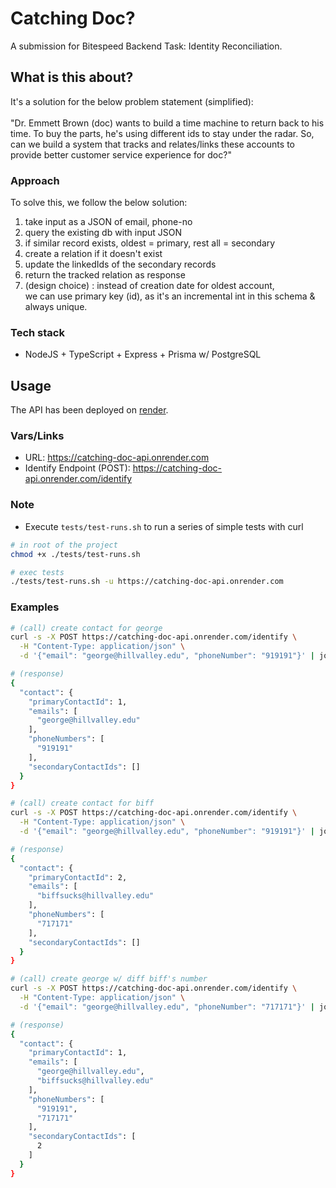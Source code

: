 # Catching Doc?
A submission for Bitespeed Backend Task: Identity Reconciliation. 

## What is this about?
It's a solution for the below problem statement (simplified): <br>
<br>
"Dr. Emmett Brown (doc) wants to build a time machine to return back to his time. To buy the parts, he's using different ids to stay under the radar. So, can we build a system that tracks and relates/links these accounts to provide better customer service experience for doc?"

### Approach
To solve this, we follow the below solution:
1. take input as a JSON of email, phone-no
2. query the existing db with input JSON
3. if similar record exists, oldest = primary, rest all = secondary
4. create a relation if it doesn't exist
5. update the linkedIds of the secondary records
6. return the tracked relation as response
7. (design choice) : instead of creation date for oldest account,\
   we can use primary key (id), as it's an incremental int in this schema & always unique.
### Tech stack
- NodeJS + TypeScript + Express + Prisma w/ PostgreSQL

## Usage

The API has been deployed on [render](https://render.com/). 

### Vars/Links
- URL: https://catching-doc-api.onrender.com
- Identify Endpoint (POST): https://catching-doc-api.onrender.com/identify 

### Note
- Execute `tests/test-runs.sh` to run a series of simple tests with curl
```sh
# in root of the project
chmod +x ./tests/test-runs.sh

# exec tests
./tests/test-runs.sh -u https://catching-doc-api.onrender.com
```

### Examples
```sh
# (call) create contact for george
curl -s -X POST https://catching-doc-api.onrender.com/identify \
  -H "Content-Type: application/json" \
  -d '{"email": "george@hillvalley.edu", "phoneNumber": "919191"}' | jq

# (response)
{
  "contact": {
    "primaryContactId": 1,
    "emails": [
      "george@hillvalley.edu"
    ],
    "phoneNumbers": [
      "919191"
    ],
    "secondaryContactIds": []
  }
}

# (call) create contact for biff
curl -s -X POST https://catching-doc-api.onrender.com/identify \
  -H "Content-Type: application/json" \
  -d '{"email": "george@hillvalley.edu", "phoneNumber": "919191"}' | jq

# (response)
{
  "contact": {
    "primaryContactId": 2,
    "emails": [
      "biffsucks@hillvalley.edu"
    ],
    "phoneNumbers": [
      "717171"
    ],
    "secondaryContactIds": []
  }
}

# (call) create george w/ diff biff's number
curl -s -X POST https://catching-doc-api.onrender.com/identify \
  -H "Content-Type: application/json" \
  -d '{"email": "george@hillvalley.edu", "phoneNumber": "717171"}' | jq

# (response)
{
  "contact": {
    "primaryContactId": 1,
    "emails": [
      "george@hillvalley.edu",
      "biffsucks@hillvalley.edu"
    ],
    "phoneNumbers": [
      "919191",
      "717171"
    ],
    "secondaryContactIds": [
      2
    ]
  }
}
```
